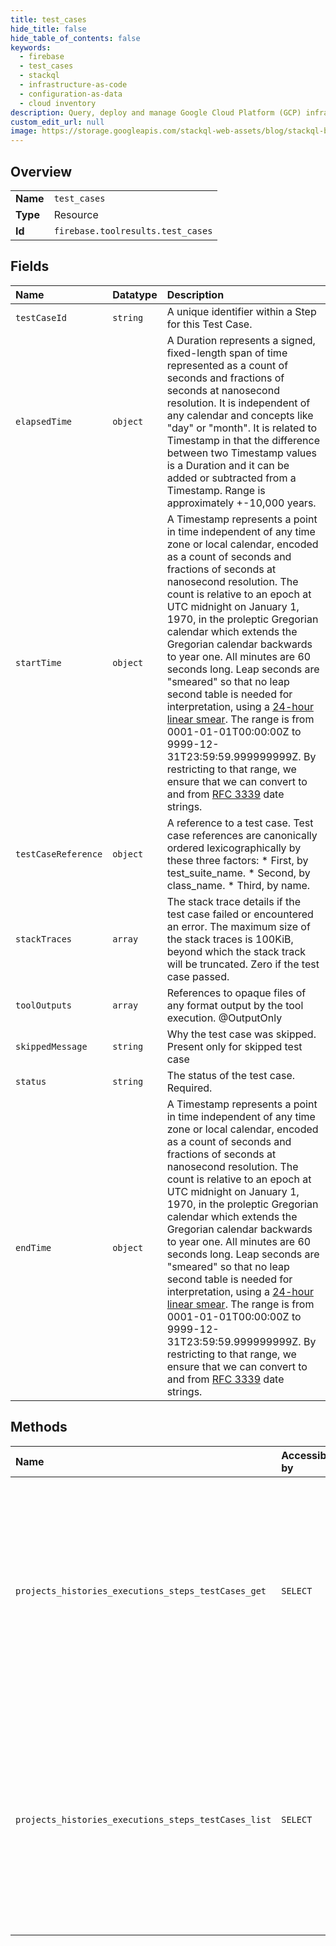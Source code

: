 ```yaml
---
title: test_cases
hide_title: false
hide_table_of_contents: false
keywords:
  - firebase
  - test_cases
  - stackql
  - infrastructure-as-code
  - configuration-as-data
  - cloud inventory
description: Query, deploy and manage Google Cloud Platform (GCP) infrastructure and resources using SQL
custom_edit_url: null
image: https://storage.googleapis.com/stackql-web-assets/blog/stackql-blog-post-featured-image.png
---
```

  
    

## Overview
<table><tbody>
<tr><td><b>Name</b></td><td><code>test_cases</code></td></tr>
<tr><td><b>Type</b></td><td>Resource</td></tr>
<tr><td><b>Id</b></td><td><code>firebase.toolresults.test_cases</code></td></tr>
</tbody></table>

## Fields
| Name | Datatype | Description |
|:-----|:---------|:------------|
| `testCaseId` | `string` | A unique identifier within a Step for this Test Case. |
| `elapsedTime` | `object` |  A Duration represents a signed, fixed-length span of time represented as a count of seconds and fractions of seconds at nanosecond resolution. It is independent of any calendar and concepts like "day" or "month". It is related to Timestamp in that the difference between two Timestamp values is a Duration and it can be added or subtracted from a Timestamp. Range is approximately +-10,000 years. |
| `startTime` | `object` | A Timestamp represents a point in time independent of any time zone or local calendar, encoded as a count of seconds and fractions of seconds at nanosecond resolution. The count is relative to an epoch at UTC midnight on January 1, 1970, in the proleptic Gregorian calendar which extends the Gregorian calendar backwards to year one. All minutes are 60 seconds long. Leap seconds are "smeared" so that no leap second table is needed for interpretation, using a [24-hour linear smear](https://developers.google.com/time/smear). The range is from 0001-01-01T00:00:00Z to 9999-12-31T23:59:59.999999999Z. By restricting to that range, we ensure that we can convert to and from [RFC 3339](https://www.ietf.org/rfc/rfc3339.txt) date strings. |
| `testCaseReference` | `object` | A reference to a test case. Test case references are canonically ordered lexicographically by these three factors: * First, by test_suite_name. * Second, by class_name. * Third, by name. |
| `stackTraces` | `array` | The stack trace details if the test case failed or encountered an error. The maximum size of the stack traces is 100KiB, beyond which the stack track will be truncated. Zero if the test case passed. |
| `toolOutputs` | `array` | References to opaque files of any format output by the tool execution. @OutputOnly |
| `skippedMessage` | `string` | Why the test case was skipped. Present only for skipped test case |
| `status` | `string` | The status of the test case. Required. |
| `endTime` | `object` | A Timestamp represents a point in time independent of any time zone or local calendar, encoded as a count of seconds and fractions of seconds at nanosecond resolution. The count is relative to an epoch at UTC midnight on January 1, 1970, in the proleptic Gregorian calendar which extends the Gregorian calendar backwards to year one. All minutes are 60 seconds long. Leap seconds are "smeared" so that no leap second table is needed for interpretation, using a [24-hour linear smear](https://developers.google.com/time/smear). The range is from 0001-01-01T00:00:00Z to 9999-12-31T23:59:59.999999999Z. By restricting to that range, we ensure that we can convert to and from [RFC 3339](https://www.ietf.org/rfc/rfc3339.txt) date strings. |
## Methods
| Name | Accessible by | Required Params | Description |
|:-----|:--------------|:----------------|:------------|
| `projects_histories_executions_steps_testCases_get` | `SELECT` | `executionId, historyId, projectId, stepId, testCaseId` | Gets details of a Test Case for a Step. Experimental test cases API. Still in active development. May return any of the following canonical error codes: - PERMISSION_DENIED - if the user is not authorized to write to project - INVALID_ARGUMENT - if the request is malformed - NOT_FOUND - if the containing Test Case does not exist |
| `projects_histories_executions_steps_testCases_list` | `SELECT` | `executionId, historyId, projectId, stepId` | Lists Test Cases attached to a Step. Experimental test cases API. Still in active development. May return any of the following canonical error codes: - PERMISSION_DENIED - if the user is not authorized to write to project - INVALID_ARGUMENT - if the request is malformed - NOT_FOUND - if the containing Step does not exist |
